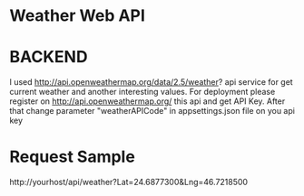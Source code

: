 # Weather Web API
# BACKEND 
I used http://api.openweathermap.org/data/2.5/weather? api service for get current weather and another interesting values. For deployment please register
on http://api.openweathermap.org/ this api and get API Key. After that change parameter "weatherAPICode" in appsettings.json file on you api key
# Request Sample
http://yourhost/api/weather?Lat=24.6877300&Lng=46.7218500

